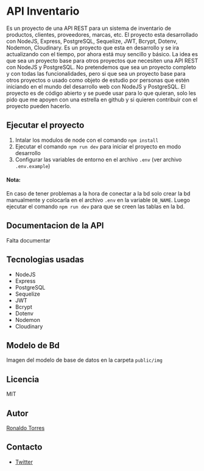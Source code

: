 # API Inventario
Es un proyecto de una API REST para un sistema de inventario de productos, clientes, proveedores, marcas, etc. El proyecto esta desarrollado con NodeJS, Express, PostgreSQL, Sequelize, JWT, Bcrypt, Dotenv, Nodemon, Cloudinary. Es un proyecto que esta en desarrollo y se ira actualizando con el tiempo, por ahora está muy sencillo y básico. La idea es que sea un proyecto base para otros proyectos que necesiten una API REST con NodeJS y PostgreSQL. No pretendemos que sea un proyecto completo y con todas las funcionalidades, pero si que sea un proyecto base para otros proyectos o usado como objeto de estudio por personas que estén iniciando en el mundo del desarrollo web con NodeJS y PostgreSQL. El proyecto es de código abierto y se puede usar para lo que quieran, solo les pido que me apoyen con una estrella en github y si quieren contribuir con el proyecto pueden hacerlo.

## Ejecutar el proyecto

1. Intalar los modulos de node con el comando `npm install`
2. Ejecutar el comando `npm run dev` para iniciar el proyecto en modo desarrollo
3. Configurar las variables de entorno en el archivo `.env` (ver archivo `.env.example`)

#### Nota: 
En caso de tener problemas a la hora de conectar a la bd solo crear la bd manualmente y colocarla en el archivo `.env` en la variable `DB_NAME`. Luego ejecutar el comando `npm run dev` para que se creen las tablas en la bd.

## Documentacion de la API
Falta documentar

## Tecnologias usadas
- NodeJS
- Express
- PostgreSQL
- Sequelize
- JWT
- Bcrypt
- Dotenv
- Nodemon
- Cloudinary

## Modelo de Bd
Imagen del modelo de base de datos en la carpeta `public/img`

## Licencia
MIT

## Autor
[Ronaldo Torres](github.com/ronaldo071515)

## Contacto
- [Twitter](https://twitter.com/r_0_n_a_l_d_0)